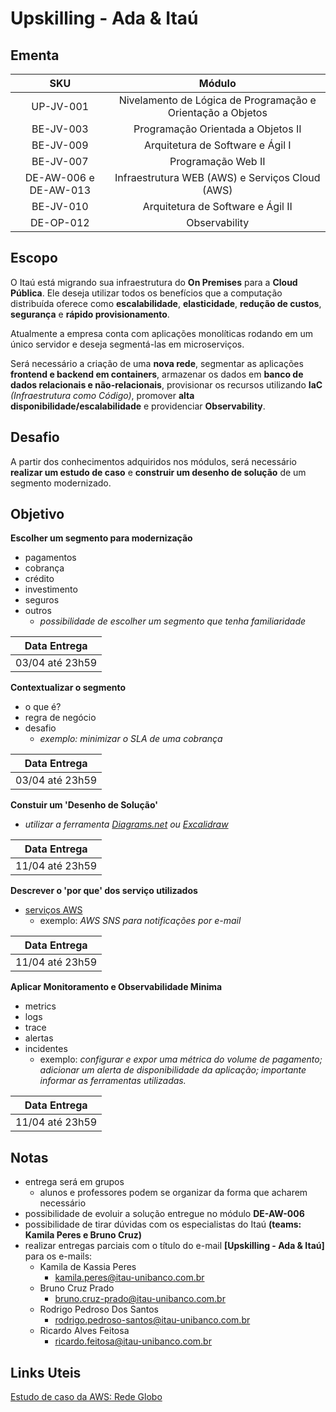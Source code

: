 # Upskilling - Ada & Itaú

## **Ementa**

SKU | Módulo |
:------: | :------: | 
UP-JV-001 | Nivelamento de Lógica de Programação e Orientação a Objetos |
BE-JV-003 | Programação Orientada a Objetos II |
BE-JV-009 | Arquitetura de Software e Ágil I |
BE-JV-007 | Programação Web II |
DE-AW-006 e DE-AW-013| Infraestrutura WEB (AWS) e Serviços Cloud (AWS) |
BE-JV-010 | Arquitetura de Software e Ágil II |x |
DE-OP-012 | Observability |

## **Escopo**

O Itaú está migrando sua infraestrutura do **On Premises** para a **Cloud Pública**. Ele deseja utilizar todos os benefícios que a computação distribuída oferece como **escalabilidade**, **elasticidade**, **redução de custos**, **segurança** e **rápido provisionamento**. 

Atualmente a empresa conta com aplicações monolíticas rodando em um único servidor e deseja segmentá-las em microserviços. 

Será necessário a criação de uma **nova rede**, segmentar as aplicações **frontend e backend em containers**, armazenar os dados em **banco de dados relacionais e não-relacionais**, provisionar os recursos utilizando **IaC** *(Infraestrutura como Código)*, promover **alta disponibilidade/escalabilidade** e providenciar **Observability**.

## **Desafio**

A partir dos conhecimentos adquiridos nos módulos, será necessário **realizar um estudo de caso** e **construir um desenho de solução** de um segmento modernizado.

## **Objetivo**

**Escolher um segmento para modernização**
  - pagamentos
  - cobrança
  - crédito
  - investimento
  - seguros
  - outros
    - *possibilidade de escolher um segmento que tenha familiaridade*

Data Entrega |
:------: |
03/04 até 23h59 |

**Contextualizar o segmento**
  - o que é?
  - regra de negócio
  - desafio
    - *exemplo: minimizar o SLA de uma cobrança*

Data Entrega |
:------: |
03/04 até 23h59 |

**Constuir um 'Desenho de Solução'**
  - *utilizar a ferramenta [Diagrams.net](https://app.diagrams.net/) ou [Excalidraw](https://excalidraw.com/)*

Data Entrega |
:------: |
11/04 até 23h59 |

**Descrever o 'por que' dos serviço utilizados**
  - [serviços AWS](https://docs.aws.amazon.com/index.html)
    - exemplo: *AWS SNS para notificações por e-mail*

Data Entrega |
:------: |
11/04 até 23h59 |

**Aplicar Monitoramento e Observabilidade Minima**
  - metrics
  - logs
  - trace
  - alertas
  - incidentes
    - exemplo: *configurar e expor uma métrica do volume de pagamento; adicionar um alerta de disponibilidade da aplicação; importante informar as ferramentas utilizadas.*

Data Entrega |
:------: |
11/04 até 23h59 |

## **Notas**

- entrega será em grupos
  - alunos e professores podem se organizar da forma que acharem necessário
- possibilidade de evoluir a solução entregue no módulo **DE-AW-006**
- possibilidade de tirar dúvidas com os especialistas do Itaú **(teams: Kamila Peres e Bruno Cruz)**
- realizar entregas parciais com o título do e-mail **[Upskilling - Ada & Itaú]** para os e-mails: 
  - Kamila de Kassia Peres 
    - kamila.peres@itau-unibanco.com.br
  - Bruno Cruz Prado 
    - bruno.cruz-prado@itau-unibanco.com.br
  - Rodrigo Pedroso Dos Santos
    - rodrigo.pedroso-santos@itau-unibanco.com.br
  - Ricardo Alves Feitosa 
    - ricardo.feitosa@itau-unibanco.com.br

## Links Uteis

[Estudo de caso da AWS: Rede Globo](https://aws.amazon.com/pt/solutions/case-studies/redeglobo/)
